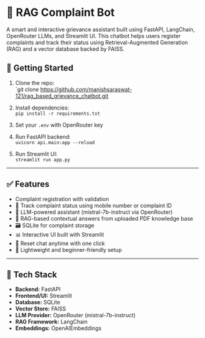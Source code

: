 # 🤖 RAG Complaint Bot

A smart and interactive grievance assistant built using FastAPI, LangChain, OpenRouter LLMs, and Streamlit UI. This chatbot helps users register complaints and track their status using Retrieval-Augmented Generation (RAG) and a vector database backed by FAISS.

## 📖 Getting Started

1. Clone the repo:  
   `git clone https://github.com/manishsaraswat-121/rag_based_grievance_chatbot.git

2. Install dependencies:  
   `pip install -r requirements.txt`

3. Set your `.env` with OpenRouter key

4. Run FastAPI backend:  
   `uvicorn api.main:app --reload`

5. Run Streamlit UI:  
   `streamlit run app.py`

---

## ✅ Features

- Complaint registration with validation  
- 📱 Track complaint status using mobile number or complaint ID  
- 🧠 LLM-powered assistant (mistral-7b-instruct via OpenRouter)  
- 🔎 RAG-based contextual answers from uploaded PDF knowledge base  
- 🗃️ SQLite for complaint storage  
- 📊 Interactive UI built with Streamlit  
- 🔁 Reset chat anytime with one click  
- 🚀 Lightweight and beginner-friendly setup  

---

## 🧰 Tech Stack

- **Backend:** FastAPI  
- **Frontend/UI:** Streamlit  
- **Database:** SQLite  
- **Vector Store:** FAISS  
- **LLM Provider:** OpenRouter (mistral-7b-instruct)  
- **RAG Framework:** LangChain  
- **Embeddings:** OpenAIEmbeddings
